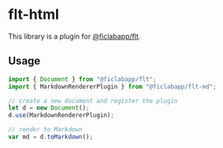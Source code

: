 flt-html
========

This library is a plugin for [@ficlabapp/flt](https://github.com/ficlabapp/flt).

## Usage

```javascript
import { Document } from "@ficlabapp/flt";
import { MarkdownRendererPlugin } from "@ficlabapp/flt-md";

// create a new document and register the plugin
let d = new Document();
d.use(MarkdownRendererPlugin);

// render to Markdown
var md = d.toMarkdown();
```
